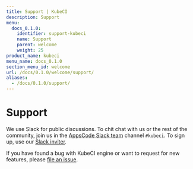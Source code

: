 ```yaml
---
title: Support | KubeCI
description: Support
menu:
  docs_0.1.0:
    identifier: support-kubeci
    name: Support
    parent: welcome
    weight: 25
product_name: kubeci
menu_name: docs_0.1.0
section_menu_id: welcome
url: /docs/0.1.0/welcome/support/
aliases:
  - /docs/0.1.0/support/
---
```


# Support

We use Slack for public discussions. To chit chat with us or the rest of the community, join us in the [AppsCode Slack team](https://appscode.slack.com/messages/kubeci/) channel `#kubeci`. To sign up, use our [Slack inviter](https://slack.appscode.com/).

If you have found a bug with KubeCI engine or want to request for new features, please [file an issue](https://github.com/kube-ci/project/issues/new).
